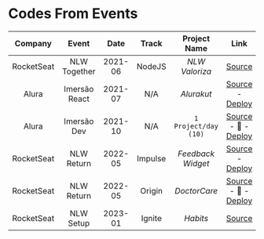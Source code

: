 # Codes From Events

|  Company   |     Event     |  Date   |  Track  |     Project Name     |                                                             Link                                                              |
| :--------: | :-----------: | :-----: | :-----: | :------------------: | :---------------------------------------------------------------------------------------------------------------------------: |
| RocketSeat | NLW Together  | 2021-06 | NodeJS  |    _NLW Valoriza_    |                                   [Source](https://github.com/LeDragoX/nlw-valoriza-nodejs)                                   |
|   Alura    | Imersão React | 2021-07 |   N/A   |      _Alurakut_      | [Source](https://github.com/LeDragoX/imersao-react-alurakut) - [Deploy](https://alurakut-git-main-ledragox.vercel.app/login)  |
|   Alura    |  Imersão Dev  | 2021-10 |   N/A   | `1 Project/day (10)` |     [Source](https://github.com/LeDragoX/imersao-dev-2021) - 🌟 - [Deploy](https://ledragox.github.io/imersao-dev-2021/)      |
| RocketSeat |  NLW Return   | 2022-05 | Impulse |  _Feedback Widget_   | [Source](https://github.com/LeDragoX/nlw-return-impulse) - [Deploy](https://nlw-return-impulse-git-main-ledragox.vercel.app/) |
| RocketSeat |  NLW Return   | 2022-05 | Origin  |     _DoctorCare_     |    [Source](https://github.com/LeDragoX/nlw-return-origin) - 🌟 - [Deploy](https://ledragox.github.io/nlw-return-origin/)     |
| RocketSeat |   NLW Setup   | 2023-01 | Ignite  |       _Habits_       |                                    [Source](https://github.com/LeDragoX/nlw-setup-ignite/)                                    |
